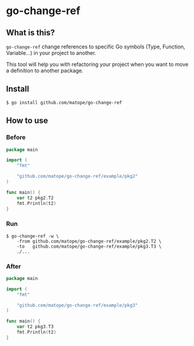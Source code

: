# go-change-ref

## What is this?

`go-change-ref` change references to specific Go symbols (Type, Function, Variable...) in your project to another.

This tool will help you with refactoring your project when you want to move a definition to another package.

## Install

```
$ go install github.com/matope/go-change-ref
```

## How to use

### Before

```go
package main

import (
	"fmt"

	"github.com/matope/go-change-ref/example/pkg2"
)

func main() {
	var t2 pkg2.T2
	fmt.Println(t2)
}
```

### Run
```
$ go-change-ref -w \
    -from github.com/matope/go-change-ref/example/pkg2.T2 \
    -to   github.com/matope/go-change-ref/example/pkg3.T3 \
    ./...
```

### After

```go
package main

import (
	"fmt"

	"github.com/matope/go-change-ref/example/pkg3"
)

func main() {
	var t2 pkg3.T3
	fmt.Println(t2)
}
```
